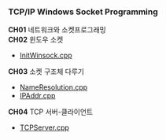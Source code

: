 ### TCP/IP Windows Socket Programming

**CH01** 네트워크와 소켓프로그래밍<br>
**CH02** 윈도우 소켓 <br>
- [InitWinsock.cpp](https://github.com/waeandway/NetworkProgramming/blob/master/CH02/InitWinsock.cpp) 

**CH03** 소켓 구조체 다루기 <br>
- [NameResolution.cpp](https://github.com/waeandway/NetworkProgramming/blob/master/CH03/NameResolution.cpp)
- [IPAddr.cpp](https://github.com/waeandway/NetworkProgramming/blob/master/CH03/IPAddr.cpp)

**CH04** TCP 서버-클라이언트
- [TCPServer.cpp](https://github.com/waeandway/NetworkProgramming/blob/master/CH04/TCPServer.cpp)
